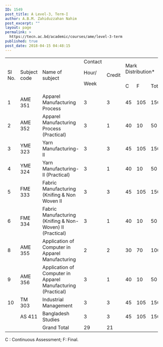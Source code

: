 ```yaml
---
ID: 1549
post_title: A Level-3, Term-I
author: A.B.M. Zahiduzzahan Nahim
post_excerpt: ""
layout: page
permalink: >
  https://tecn.ac.bd/academic/courses/ame/level-3-term
published: true
post_date: 2018-04-15 04:48:15
---
```

<table width="640">
<tbody>
<tr>
<td rowspan="2" width="34">Sl No.</td>
<td rowspan="2" width="81">Subject code</td>
<td rowspan="2" width="206">Name of subject</td>
<td rowspan="2" width="64">Contact

Hour/

Week</td>
<td rowspan="2" width="63">Credit</td>
<td colspan="3" width="192">Mark Distribution*</td>
</tr>
<tr>
<td width="64">C</td>
<td width="64">F</td>
<td width="64">Total</td>
</tr>
<tr>
<td width="34">1</td>
<td width="81">AME 351</td>
<td width="206">Apparel Manufacturing Process</td>
<td width="64">3</td>
<td width="63">3</td>
<td width="64">45</td>
<td width="64">105</td>
<td width="64">150</td>
</tr>
<tr>
<td width="34">2</td>
<td width="81">AME 352</td>
<td width="206">Apparel Manufacturing Process (Practical)</td>
<td width="64">3</td>
<td width="63">1</td>
<td width="64">40</td>
<td width="64">10</td>
<td width="64">50</td>
</tr>
<tr>
<td width="34">3</td>
<td width="81">YME 323</td>
<td width="206">Yarn Manufacturing-Il</td>
<td width="64">3</td>
<td width="63">3</td>
<td width="64">45</td>
<td width="64">105</td>
<td width="64">150</td>
</tr>
<tr>
<td width="34">4</td>
<td width="81">YME 324</td>
<td width="206">Yarn Manufacturing-Il (Practical)</td>
<td width="64">3</td>
<td width="63">1</td>
<td width="64">40</td>
<td width="64">10</td>
<td width="64">50</td>
</tr>
<tr>
<td width="34">5</td>
<td width="81">FME 333</td>
<td width="206">Fabric Manufacturing (Knifing &amp; Non Woven II</td>
<td width="64">3</td>
<td width="63">3</td>
<td width="64">45</td>
<td width="64">105</td>
<td width="64">150</td>
</tr>
<tr>
<td width="34">6</td>
<td width="81">FME 334</td>
<td width="206">Fabric Manufacturing (Knifing &amp; Non-Woven) II (Practical)</td>
<td width="64">3</td>
<td width="63">1</td>
<td width="64">40</td>
<td width="64">10</td>
<td width="64">50</td>
</tr>
<tr>
<td width="34">8</td>
<td width="81">AME 355</td>
<td width="206">Application of Computer in Apparel Manufacturing</td>
<td width="64">2</td>
<td width="63">2</td>
<td width="64">30</td>
<td width="64">70</td>
<td width="64">100</td>
</tr>
<tr>
<td width="34">9</td>
<td width="81">AME 356</td>
<td width="206">Application of Computer in Apparel Manufacturing (Practical)</td>
<td width="64">3</td>
<td width="63">1</td>
<td width="64">40</td>
<td width="64">10</td>
<td width="64">50</td>
</tr>
<tr>
<td width="34">10</td>
<td width="81">TM 303</td>
<td width="206">Industrial Management</td>
<td width="64">3</td>
<td width="63">3</td>
<td width="64">45</td>
<td width="64">105</td>
<td width="64">150</td>
</tr>
<tr>
<td width="34"></td>
<td width="81">AS 411</td>
<td width="206">Bangladesh Studies</td>
<td width="64">3</td>
<td width="63">3</td>
<td width="64">45</td>
<td width="64">105</td>
<td width="64">150</td>
</tr>
<tr>
<td width="34"></td>
<td width="81"></td>
<td width="206">Grand Total</td>
<td width="64">29</td>
<td width="63">21</td>
<td width="64"></td>
<td width="64"></td>
<td width="64"></td>
</tr>
</tbody>
</table>
C : Continuous Assessment; F: Final.